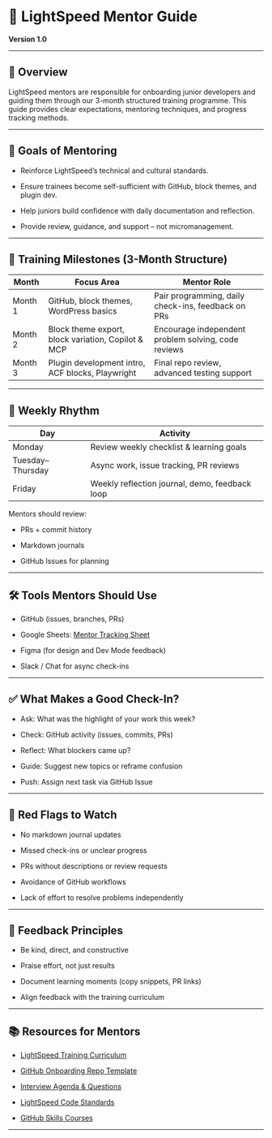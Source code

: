 # **🧠 LightSpeed Mentor Guide**

**Version 1.0**

---

## **🔰 Overview**

LightSpeed mentors are responsible for onboarding junior developers and guiding them through our 3-month structured training programme. This guide provides clear expectations, mentoring techniques, and progress tracking methods.

---

## **🎯 Goals of Mentoring**

* Reinforce LightSpeed’s technical and cultural standards.

* Ensure trainees become self-sufficient with GitHub, block themes, and plugin dev.

* Help juniors build confidence with daily documentation and reflection.

* Provide review, guidance, and support – not micromanagement.

---

## **📆 Training Milestones (3-Month Structure)**

| Month | Focus Area | Mentor Role |
| ----- | ----- | ----- |
| Month 1 | GitHub, block themes, WordPress basics | Pair programming, daily check-ins, feedback on PRs |
| Month 2 | Block theme export, block variation, Copilot & MCP | Encourage independent problem solving, code reviews |
| Month 3 | Plugin development intro, ACF blocks, Playwright | Final repo review, advanced testing support |

---

## **🧩 Weekly Rhythm**

| Day | Activity |
| ----- | ----- |
| Monday | Review weekly checklist & learning goals |
| Tuesday–Thursday | Async work, issue tracking, PR reviews |
| Friday | Weekly reflection journal, demo, feedback loop |

Mentors should review:

* PRs \+ commit history

* Markdown journals

* GitHub Issues for planning

---

## **🛠️ Tools Mentors Should Use**

* GitHub (issues, branches, PRs)

* Google Sheets: [Mentor Tracking Sheet](https://chatgpt.com/c/68907faf-ca64-8326-91b2-09001d49d6fc#)

* Figma (for design and Dev Mode feedback)

* Slack / Chat for async check-ins

---

## **✅ What Makes a Good Check-In?**

* Ask: What was the highlight of your work this week?

* Check: GitHub activity (issues, commits, PRs)

* Reflect: What blockers came up?

* Guide: Suggest new topics or reframe confusion

* Push: Assign next task via GitHub Issue

---

## **🚨 Red Flags to Watch**

* No markdown journal updates

* Missed check-ins or unclear progress

* PRs without descriptions or review requests

* Avoidance of GitHub workflows

* Lack of effort to resolve problems independently

---

## **🙌 Feedback Principles**

* Be kind, direct, and constructive

* Praise effort, not just results

* Document learning moments (copy snippets, PR links)

* Align feedback with the training curriculum

---

## **📚 Resources for Mentors**

* [LightSpeed Training Curriculum](https://chatgpt.com/c/68907faf-ca64-8326-91b2-09001d49d6fc#)

* [GitHub Onboarding Repo Template](https://chatgpt.com/c/68907faf-ca64-8326-91b2-09001d49d6fc#)

* [Interview Agenda & Questions](https://chatgpt.com/c/68907faf-ca64-8326-91b2-09001d49d6fc#)

* [LightSpeed Code Standards](https://chatgpt.com/c/68907faf-ca64-8326-91b2-09001d49d6fc#)

* [GitHub Skills Courses](https://github.com/skills)

---
